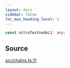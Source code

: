 ```yaml
---
layout: docs
sidebar: false
toc_max_heading_level: 5
---
```


```ts
const nitroTestnodeL1: any;
```

## Source

[src/chains.ts:11](https://github.com/OffchainLabs/arbitrum-orbit-sdk/blob/27c24d61cdc7e62a81af29bd04f39d5a3549ecb3/src/chains.ts#L11)
